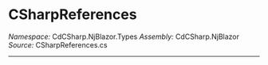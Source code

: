 # CSharpReferences

*Namespace:* CdCSharp.NjBlazor.Types
*Assembly:* CdCSharp.NjBlazor
*Source:* CSharpReferences.cs


---
